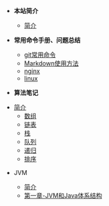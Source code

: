 + **本站简介**

  * [简介](README.md)
+ **常用命令手册、问题总结**
  * [git常用命令](handbook/git.md)
  * [Markdown使用方法](handbook/Markdown.md )
  * [nginx](handbook/nginx.md )
  * [linux](handbook/linux.md )


+ **算法笔记**
* [简介](Algorithm_notes/README.md)
  * [数组](Algorithm_notes/数组.md)
  * [链表](Algorithm_notes/链表.md)
  * [栈](Algorithm_notes/栈.md)
  * [队列](Algorithm_notes/队列.md)
  * [递归](Algorithm_notes/递归.md)
  * [排序](Algorithm_notes/排序.md)
  
+ JVM

  + [简介](jvm/README)
  + [第一章-JVM和Java体系结构](jvm/第一章-JVM和Java体系架构)


